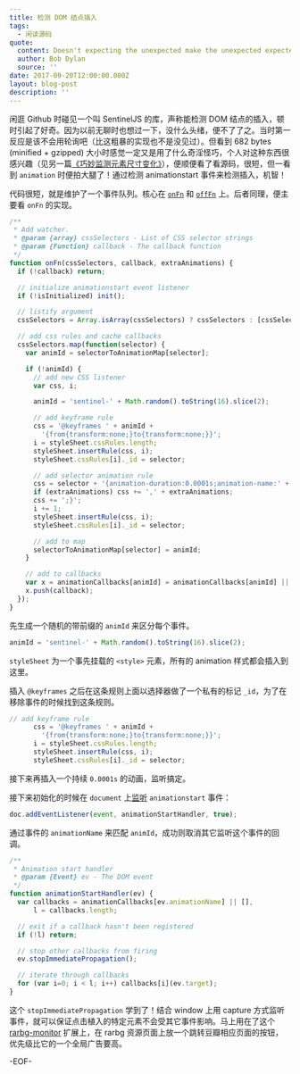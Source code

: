 ```yaml
---
title: 检测 DOM 结点插入
tags:
  - 闲读源码
quote:
  content: Doesn't expecting the unexpected make the unexpected expected?
  author: Bob Dylan
  source: ''
date: 2017-09-20T12:00:00.000Z
layout: blog-post
description: ''
---
```


闲逛 Github 时碰见一个叫 SentinelJS 的库，声称能检测 DOM 结点的插入，顿时引起了好奇。因为以前无聊时也想过一下，没什么头绪，便不了了之。当时第一反应是该不会用轮询吧（比这粗暴的实现也不是没见过）。但看到 682 bytes (minified + gzipped) 大小时感觉一定又是用了什么奇淫怪巧，个人对这种东西很感兴趣（见另一篇[《巧妙监测元素尺寸变化》](//blog.crimx.com/2017/07/15/element-onresize/)），便顺便看了看源码，很短，但一看到 `animation` 时便拍大腿了！通过检测 animationstart 事件来检测插入，机智！

代码很短，就是维护了一个事件队列。核心在 [`onFn`](https://github.com/muicss/sentineljs/blob/master/src/sentinel.js#L37) 和 [`offFn`](https://github.com/muicss/sentineljs/blob/master/src/sentinel.js#L87) 上。后者同理，便主要看 `onFn` 的实现。

```javascript
/**
 * Add watcher.
 * @param {array} cssSelectors - List of CSS selector strings
 * @param {Function} callback - The callback function
 */
function onFn(cssSelectors, callback, extraAnimations) {
  if (!callback) return;

  // initialize animationstart event listener
  if (!isInitialized) init();

  // listify argument
  cssSelectors = Array.isArray(cssSelectors) ? cssSelectors : [cssSelectors];

  // add css rules and cache callbacks
  cssSelectors.map(function(selector) {
    var animId = selectorToAnimationMap[selector];

    if (!animId) {
      // add new CSS listener
      var css, i;

      animId = 'sentinel-' + Math.random().toString(16).slice(2);

      // add keyframe rule
      css = '@keyframes ' + animId +
        '{from{transform:none;}to{transform:none;}}';
      i = styleSheet.cssRules.length;
      styleSheet.insertRule(css, i);
      styleSheet.cssRules[i]._id = selector;

      // add selector animation rule
      css = selector + '{animation-duration:0.0001s;animation-name:' + animId;
      if (extraAnimations) css += ',' + extraAnimations;
      css += ';}';
      i += 1;
      styleSheet.insertRule(css, i);
      styleSheet.cssRules[i]._id = selector;

      // add to map
      selectorToAnimationMap[selector] = animId;
    }

    // add to callbacks
    var x = animationCallbacks[animId] = animationCallbacks[animId] || [];
    x.push(callback);
  });
}
```

先生成一个随机的带前缀的 `animId` 来区分每个事件。

```javascript
animId = 'sentinel-' + Math.random().toString(16).slice(2);
```

`styleSheet` 为一个事先挂载的 `<style>` 元素，所有的 animation 样式都会插入到这里。

插入 `@keyframes` 之后在这条规则上面以选择器做了一个私有的标记 `_id`，为了在移除事件的时候找到这条规则。

```javascript
// add keyframe rule
      css = '@keyframes ' + animId +
        '{from{transform:none;}to{transform:none;}}';
      i = styleSheet.cssRules.length;
      styleSheet.insertRule(css, i);
      styleSheet.cssRules[i]._id = selector;
```

接下来再插入一个持续 `0.0001s` 的动画，监听搞定。

接下来初始化的时候在 `document` 上[监听](https://github.com/muicss/sentineljs/blob/master/src/sentinel.js#L18) `animationstart` 事件：

```javascript
doc.addEventListener(event, animationStartHandler, true);
```

通过事件的 `animationName` 来匹配 `animId`，成功则取消其它监听这个事件的回调。

```javascript
/**
 * Animation start handler
 * @param {Event} ev - The DOM event
 */
function animationStartHandler(ev) {
  var callbacks = animationCallbacks[ev.animationName] || [],
      l = callbacks.length;

  // exit if a callback hasn't been registered
  if (!l) return;

  // stop other callbacks from firing
  ev.stopImmediatePropagation();

  // iterate through callbacks
  for (var i=0; i < l; i++) callbacks[i](ev.target);
}
```

这个 `stopImmediatePropagation` 学到了！结合 window 上用 capture 方式监听事件，就可以保证点击植入的特定元素不会受其它事件影响。马上用在了这个 [rarbg-monitor](https://chrome.google.com/webstore/detail/rarbg-monitor/kkgcfdmlnfpdjmnheeojdlgpmhaeekga) 扩展上，在 rarbg 资源页面上放一个跳转豆瓣相应页面的按钮，优先级比它的一个全局广告要高。

-EOF-

